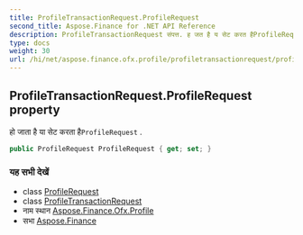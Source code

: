 ```yaml
---
title: ProfileTransactionRequest.ProfileRequest
second_title: Aspose.Finance for .NET API Reference
description: ProfileTransactionRequest संपत्त. ह जत है य सेट करत हैProfileRequest .
type: docs
weight: 30
url: /hi/net/aspose.finance.ofx.profile/profiletransactionrequest/profilerequest/
---
```

## ProfileTransactionRequest.ProfileRequest property

हो जाता है या सेट करता है`ProfileRequest` .

```csharp
public ProfileRequest ProfileRequest { get; set; }
```

### यह सभी देखें

* class [ProfileRequest](../../profilerequest/)
* class [ProfileTransactionRequest](../)
* नाम स्थान [Aspose.Finance.Ofx.Profile](../../profiletransactionrequest/)
* सभा [Aspose.Finance](../../../)


